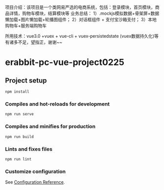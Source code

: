 项目介绍：该项目是一个类网易严选的电商系统，包括：登录模块，首页模块，商品详情，购物车模块，结算模块等
业务总结：
1）.mockjs模拟数据+骨架屏+数据懒加载+图片懒加载+轮播图组件；
2）对话框组件 + 支付宝沙箱支付；
3）本地购物车+服务端购物车

所用技术：vue3.0 +vuex + vue-cli + vuex-persistedstate (vuex数据持久化)等
有诸多不足，望指正，谢谢~~


# erabbit-pc-vue-project0225

## Project setup
```
npm install
```

### Compiles and hot-reloads for development
```
npm run serve
```

### Compiles and minifies for production
```
npm run build
```

### Lints and fixes files
```
npm run lint
```

### Customize configuration
See [Configuration Reference](https://cli.vuejs.org/config/).
